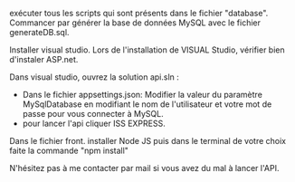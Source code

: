
exécuter tous les scripts qui sont présents dans le fichier "database". Commancer par générer la base de données MySQL avec le fichier generateDB.sql.


Installer visual studio. Lors de l'installation de VISUAL Studio, vérifier bien d'instaler ASP.net.

Dans visual studio, ouvrez la solution api.sln :
- Dans le fichier appsettings.json: Modifier la valeur du paramètre MySqlDatabase en modifiant le nom de l'utilisateur et votre mot de passe pour vous connecter à MySQL.
- pour lancer l'api cliquer ISS EXPRESS.

Dans le fichier front.
installer Node JS puis dans le terminal de votre choix faite la commande "npm install" 

N'hésitez pas à me contacter par mail si vous avez du mal à lancer l'API.
